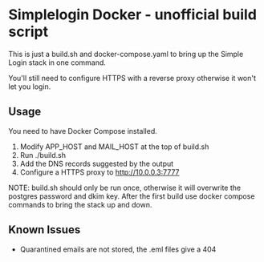 # Simplelogin Docker - unofficial build script

This is just a build.sh and docker-compose.yaml to bring up the Simple Login stack in one command.

You'll still need to configure HTTPS with a reverse proxy otherwise it won't let you login.

## Usage

You need to have Docker Compose installed.

1. Modify APP_HOST and MAIL_HOST at the top of build.sh
2. Run ./build.sh
3. Add the DNS records suggested by the output
4. Configure a HTTPS proxy to http://10.0.0.3:7777

NOTE: build.sh should only be run once, otherwise it will overwrite the postgres password and dkim key.
After the first build use docker compose commands to bring the stack up and down.

## Known Issues
* Quarantined emails are not stored, the .eml files give a 404
